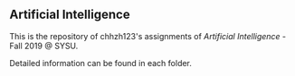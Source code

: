 ## Artificial Intelligence

This is the repository of chhzh123's assignments of *Artificial Intelligence* - Fall 2019 @ SYSU.

Detailed information can be found in each folder.